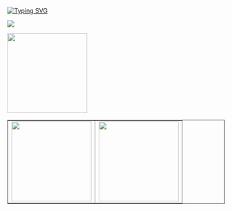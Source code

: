 <!-- <style type="text/css" rel="stylesheet">
#card {
  display: flex;
}
  
#toplang {
  margin-left: 30px;  
}
</style> -->

[![Typing SVG](https://readme-typing-svg.demolab.com?font=Fira+Code&size=19&pause=1000&width=435&lines=Hello+World+%F0%9F%91%8B)](https://git.io/typing-svg)

<p align="left">  
  <img src="https://count.getloli.com/get/@ligdy7?theme=rule34">
</p>

<p align="left">
  <img height="185" src="https://cdn.jsdelivr.net/gh/ligdy7/ligdy7@main/assets/github-contribution-grid-snake.svg" />
</p>



<!-- 
https://raw.githubusercontent.com/ligdy7/ligdy7/main/assets/github-contribution-grid-snake.svg -->

<table border="">
    <tr>
      <td>
        <img height="185" src="https://github-readme-stats.vercel.app/api?username=ligdy7&show_icons=true" />
      </td>
      <td>
        <img height="185" src="https://github-readme-stats.vercel.app/api/top-langs/?username=ligdy7&layout=compact" />
      </td>
    </tr>
</table>








